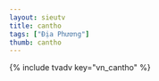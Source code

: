 ```yaml
---
layout: sieutv
title: cantho
tags: ["Địa Phương"]
thumb: cantho
---
```

{% include tvadv key="vn_cantho" %}